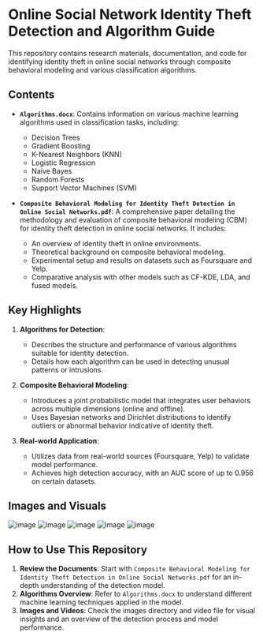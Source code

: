 # Online Social Network Identity Theft Detection and Algorithm Guide

This repository contains research materials, documentation, and code for identifying identity theft in online social networks through composite behavioral modeling and various classification algorithms. 

## Contents

- **`Algorithms.docx`**: Contains information on various machine learning algorithms used in classification tasks, including:
  - Decision Trees
  - Gradient Boosting
  - K-Nearest Neighbors (KNN)
  - Logistic Regression
  - Naive Bayes
  - Random Forests
  - Support Vector Machines (SVM)

- **`Composite Behavioral Modeling for Identity Theft Detection in Online Social Networks.pdf`**: A comprehensive paper detailing the methodology and evaluation of composite behavioral modeling (CBM) for identity theft detection in online social networks. It includes:
  - An overview of identity theft in online environments.
  - Theoretical background on composite behavioral modeling.
  - Experimental setup and results on datasets such as Foursquare and Yelp.
  - Comparative analysis with other models such as CF-KDE, LDA, and fused models. 

## Key Highlights

1. **Algorithms for Detection**: 
   - Describes the structure and performance of various algorithms suitable for identity detection.
   - Details how each algorithm can be used in detecting unusual patterns or intrusions.

2. **Composite Behavioral Modeling**: 
   - Introduces a joint probabilistic model that integrates user behaviors across multiple dimensions (online and offline).
   - Uses Bayesian networks and Dirichlet distributions to identify outliers or abnormal behavior indicative of identity theft.

3. **Real-world Application**:
   - Utilizes data from real-world sources (Foursquare, Yelp) to validate model performance.
   - Achieves high detection accuracy, with an AUC score of up to 0.956 on certain datasets.

## Images and Visuals
 ![image](https://github.com/user-attachments/assets/68275126-56a1-48d3-ad47-6c692087d618) ![image](https://github.com/user-attachments/assets/212284f8-bdde-4a45-978d-9a67dd19443a)
![image](https://github.com/user-attachments/assets/a55923f4-69cd-4fb9-8ca2-327287af7472)  ![image](https://github.com/user-attachments/assets/bb5f7707-4b18-4d98-8c66-9255cebafa44)
![image](https://github.com/user-attachments/assets/7e0be969-e784-494a-b396-eedf59f8dc80)



## How to Use This Repository

1. **Review the Documents**: Start with `Composite Behavioral Modeling for Identity Theft Detection in Online Social Networks.pdf` for an in-depth understanding of the detection model.
2. **Algorithms Overview**: Refer to `Algorithms.docx` to understand different machine learning techniques applied in the model.
3. **Images and Videos**: Check the images directory and video file for visual insights and an overview of the detection process and model performance.

